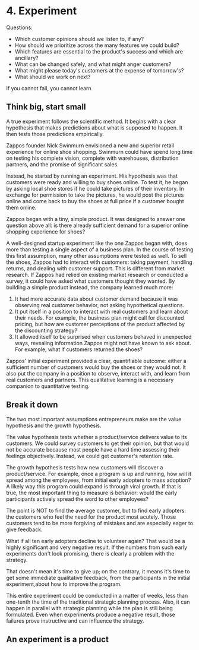 # 4. Experiment
Questions: 
- Which customer opinions should we listen to, if any? 
- How should we prioritize across the many features we could build? 
- Which features are essential to the product's success and which are ancillary? 
- What can be changed safely, and what might anger customers? 
- What might please today's customers at the expense of tomorrow's? 
- What should we work on next?

If you cannot fail, you cannot learn.

## Think big, start small
A true experiment follows the scientific method. It begins with a clear hypothesis that makes predictions about what is supposed to happen. It then tests those predictions empirically.

Zappos founder Nick Swinmurn envisioned a new and superior retail experience for online shoe shopping. Swinmurn could have spend long time on testing his complete vision, complete with warehouses, distribution partners, and the promise of significant sales. 

Instead, he started by running an experiment. His hypothesis was that customers were ready and willing to buy shoes online. To test it, he began by asking local shoe stores if he could take pictures of their inventory. In exchange for permission to take the pictures, he would post the pictures online and come back to buy the shoes at full price if a customer bought them online. 

Zappos began with a tiny, simple product. It was designed to answer one question above all: is there already sufficient demand for a superior online shopping experience for shoes?

A well-designed startup experiment like the one Zappos began with, does more than testing a single aspect of a business plan. In the course of testing this first assumption, many other assumptions were tested as well. To sell the shoes, Zappos had to interact with customers: taking payment, handling returns, and dealing with customer support. This is different from market research. If Zappos had relied on existing market research or conducted a survey, it could have asked what customers thought they wanted. By building a simple product instead, the company learned much more:
1. It had more accurate data about customer demand because it was observing real customer behavior, not asking hypothetical questions.
2. It put itself in a position to interact with real customers and learn about their needs. For example, the business plan might call for discounted pricing, but how are customer perceptions of the product affected by the discounting strategy?
3. It allowed itself to be surprised when customers behaved in unexpected ways, revealing information Zappos might not have known to ask about. For example, what if customers returned the shoes?

Zappos' initial experiment provided a clear, quantifiable outcome: either a sufficient number of customers would buy the shoes or they would not. It also put the company in a position to observe, interact with, and learn from real customers and partners. This qualitative learning is a necessary companion to quantitative testing. 

## Break it down
The two most important assumptions entrepreneurs make are the value hypothesis and the growth hypothesis.

The value hypothesis tests whether a product/service delivers value to its customers. We could survey customers to get their opinion, but that would not be accurate because most people have a hard time assessing their feelings objectively. Instead, we could get customer's retention rate. 

The growth hypothesis tests how new customers will discover a product/service. For example, once a program is up and running, how will it spread among the employees, from initial early adopters to mass adoption? A likely way this program could expand is through viral growth. If that is true, the most important thing to measure is behavior: would the early participants actively spread the word to other employees?

The point is NOT to find the average customer, but to find early adopters: the customers who feel the need for the product most acutely. Those customers tend to be more forgiving of mistakes and are especially eager to give feedback.

What if all ten early adopters decline to volunteer again? That would be a highly significant and very negative result. If the numbers from such early experiments don't look promising, there is clearly a problem with the strategy. 

That doesn't mean it's time to give up; on the contrary, it means it's time to get some immediate qualitative feedback, from the participants in the initial experiment,about how to improve the program. 

This entire experiment could be conducted in a matter of weeks, less than one-tenth the time of the traditional strategic planning process. Also, it can happen in parallel with strategic planning while the plan is still being formulated. Even when experiments produce a negative result, those failures prove instructive and can influence the strategy. 

## An experiment is a product

